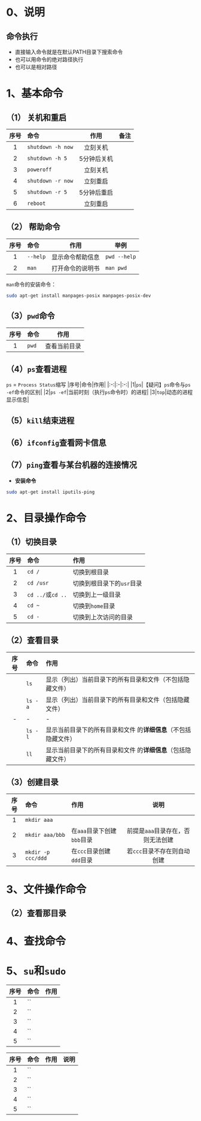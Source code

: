 # 0、说明
## 命令执行
- 直接输入命令就是在默认PATH目录下搜索命令
- 也可以用命令的绝对路径执行
- 也可以是相对路径
# 1、基本命令
## （1） 关机和重启
|序号|命令|作用|备注|
|:-:|:-|:-:|-|
|1|`shutdown -h now`|立刻关机|
|2|`shutdown -h 5`|5分钟后关机|
|3|`poweroff`|立刻关机|
|4|`shutdown -r now`|立刻重启|
|5|`shutdown -r 5`|5分钟后重启|
|6|`reboot`|立刻重启|
## （2） 帮助命令
|序号|命令|作用|举例|
|:-:|:-|:-:|-|
|1|`--help`|显示命令帮助信息|`pwd --help`|
|2|`man`|打开命令的说明书|`man pwd`|
`man`命令的安装命令：
```bash
sudo apt-get install manpages-posix manpages-posix-dev
```
## （3）`pwd`命令
|序号|命令|作用|
|:-:|:-|:-:|
|1|`pwd`|查看当前目录|
##  （4）`ps`查看进程
`ps` = `Process Status`缩写
|序号|命令|作用|
|:-:|:-|:-:|
|1|`ps`|【疑问】`ps`命令与`ps -ef`命令的区别|
|2|`ps -ef`|当前时刻（执行`ps`命令时）的进程|
|3|`top`|动态的进程显示信息|
## （5）`kill`结束进程

## （6）`ifconfig`查看网卡信息

## （7）`ping`查看与某台机器的连接情况

- **安装命令**
```bash
sudo apt-get install iputils-ping
```

# 2、目录操作命令
## （1）切换目录
|序号|命令|作用|
|:-:|:-|:-|
|1|`cd /`|切换到根目录|
|2|`cd /usr`|切换到根目录下的`usr`目录|
|3|`cd ../`或`cd ..`|切换到上一级目录|
|4|`cd ~`|切换到`home`目录|
|5|`cd -`|切换到上次访问的目录|
## （2）查看目录
|序号|命令|作用|
|:-:|:-|:-|
||`ls`|显示（列出）当前目录下的所有目录和文件（不包括隐藏文件）|
||`ls -a`|显示（列出）当前目录下的所有目录和文件（包括隐藏文件）|
|-|-|-|
||`ls -l`|显示当前目录下的所有目录和文件 的**详细信息**（不包括隐藏文件）|
||`ll`|显示当前目录下的所有目录和文件 的**详细信息**（包括隐藏文件）|

## （3）创建目录
|序号|命令|作用|说明|
|:-:|:-|:-|:-:|
|1|`mkdir aaa`||
|2|`mkdir aaa/bbb`|在`aaa`目录下创建`bbb`目录|前提是`aaa`目录存在，否则无法创建|
|3|`mkdir -p ccc/ddd`|在`ccc`目录创建`ddd`目录|若`ccc`目录不存在则自动创建|



# 3、文件操作命令


## （2）查看那目录
# 4、查找命令

# 5、`su`和`sudo`

|序号|命令|作用|
|:-:|:-|:-|
|1|``||
|2|``||
|3|``||
|4|``||
|5|``||

|序号|命令|作用|说明|
|:-:|:-|:-|:-:|
|1|``|||
|2|``|||
|3|``|||
|4|``|||
|5|``|||